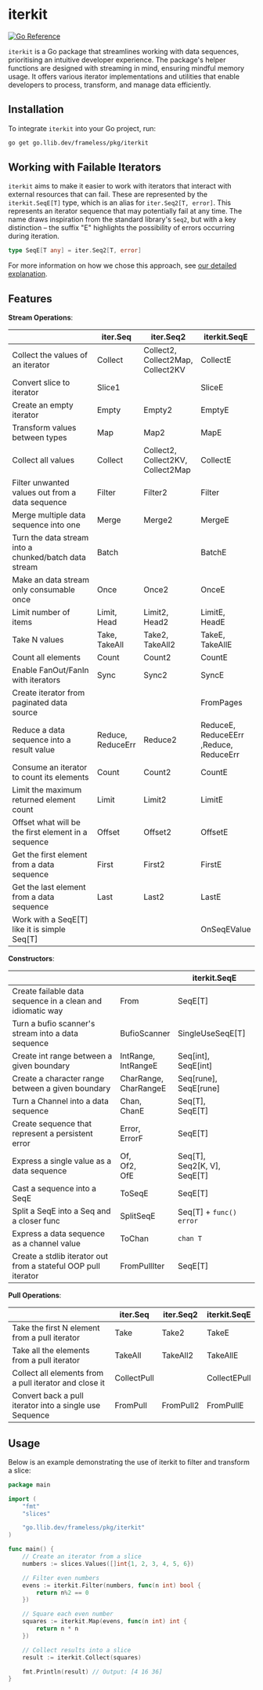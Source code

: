 # iterkit

[![Go Reference](https://pkg.go.dev/badge/go.llib.dev/frameless/pkg/iterkit.svg)](https://pkg.go.dev/go.llib.dev/frameless/pkg/iterkit)

`iterkit` is a Go package that streamlines working with data sequences, prioritising an intuitive developer experience.
The package's helper functions are designed with streaming in mind, ensuring mindful memory usage.
It offers various iterator implementations and utilities that enable developers to process, transform, and manage data efficiently.

## Installation

To integrate `iterkit` into your Go project, run:

```bash
go get go.llib.dev/frameless/pkg/iterkit
```

## Working with Failable Iterators

`iterkit` aims to make it easier to work with iterators that interact with external resources that can fail.
These are represented by the `iterkit.SeqE[T]` type, which is an alias for `iter.Seq2[T, error]`.
This represents an iterator sequence that may potentially fail at any time.
The name draws inspiration from the standard library's `Seq2`,
but with a key distinction – the suffix "E" highlights the possibility of errors occurring during iteration.

```go
type SeqE[T any] = iter.Seq2[T, error]
```

For more information on how we chose this approach, see [our detailed explanation](./ADR/error-handling.md).

## Features

**Stream Operations**:

|                                                       | iter.Seq             | iter.Seq2                               | iterkit.SeqE                                    |
| ----------------------------------------------------- | -------------------- | --------------------------------------- | ----------------------------------------------- |
| Collect the values of an iterator                     | Collect              | Collect2,<br>Collect2Map,<br>Collect2KV | CollectE                                        |
| Convert slice to iterator                             | Slice1               |                                         | SliceE                                          |
| Create an empty iterator                              | Empty                | Empty2                                  | EmptyE                                          |
| Transform values between types                        | Map                  | Map2                                    | MapE                                            |
| Collect all values                                    | Collect              | Collect2,<br>Collect2KV,<br>Collect2Map | CollectE                                        |
| Filter unwanted values out from a data sequence       | Filter               | Filter2                                 | Filter                                          |
| Merge multiple data sequence into one                 | Merge                | Merge2                                  | MergeE                                          |
| Turn the data stream into a chunked/batch data stream | Batch                |                                         | BatchE                                          |
| Make an data stream only consumable once              | Once                 | Once2                                   | OnceE                                           |
| Limit number of items                                 | Limit,<br>Head       | Limit2,<br>Head2                        | LimitE,<br>HeadE                                |
| Take N values                                         | Take,<br>TakeAll     | Take2,<br>TakeAll2                      | TakeE,<br>TakeAllE                              |
| Count all elements                                    | Count                | Count2                                  | CountE                                          |
| Enable FanOut/FanIn with iterators                    | Sync                 | Sync2                                   | SyncE                                           |
| Create iterator from paginated data source            |                      |                                         | FromPages                                       |
| Reduce a data sequence into a result value            | Reduce,<br>ReduceErr | Reduce2                                 | ReduceE,<br>ReduceEErr<br>,Reduce,<br>ReduceErr |
| Consume an iterator to count its elements             | Count                | Count2                                  | CountE                                          |
| Limit the maximum returned element count              | Limit                | Limit2                                  | LimitE                                          |
| Offset what will be the first element in a sequence   | Offset               | Offset2                                 | OffsetE                                         |
| Get the first element from a data sequence            | First                | First2                                  | FirstE                                          |
| Get the last element from a data sequence             | Last                 | Last2                                   | LastE                                           |
| Work with a SeqE[T] like it is simple Seq[T]          |                      |                                         | OnSeqEValue                                     |

**Constructors**:

|                                                                |                          | iterkit.SeqE                      |
| -------------------------------------------------------------- | ------------------------ | --------------------------------- |
| Create failable data sequence in a clean and idiomatic way     | From                     | SeqE[T]                           |
| Turn a bufio scanner's stream into a data sequence             | BufioScanner             | SingleUseSeqE[T]                  |
| Create int range between a given boundary                      | IntRange,<br>IntRangeE   | Seq[int],<br>SeqE[int]            |
| Create a character range between a given boundary              | CharRange,<br>CharRangeE | Seq[rune],<br>SeqE[rune]          |
| Turn a Channel into a data sequence                            | Chan,<br>ChanE           | Seq[T],<br>SeqE[T]                |
| Create sequence that represent a persistent error              | Error,<br>ErrorF         | SeqE[T]                           |
| Express a single value as a data sequence                      | Of,<br>Of2,<br>OfE       | Seq[T],<br>Seq2[K, V],<br>SeqE[T] |
| Cast a sequence into a SeqE                                    | ToSeqE                   | SeqE[T]                           |
| Split a SeqE into a Seq and a closer func                      | SplitSeqE                | Seq[T] + `func() error`           |
| Express a data sequence as a channel value                     | ToChan                   | `chan T`                          |
| Create a stdlib iterator out from a stateful OOP pull iterator | FromPullIter             | SeqE[T]                           |

**Pull Operations**:

|                                                         | iter.Seq    | iter.Seq2 | iterkit.SeqE |
| ------------------------------------------------------- | ----------- | --------- | ------------ |
| Take the first N element from a pull iterator           | Take        | Take2     | TakeE        |
| Take all the elements from a pull iterator              | TakeAll     | TakeAll2  | TakeAllE     |
| Collect all elements from a pull iterator and close it  | CollectPull |           | CollectEPull |
| Convert back a pull iterator into a single use Sequence | FromPull    | FromPull2 | FromPullE    |

## Usage

Below is an example demonstrating the use of iterkit to filter and transform a slice:

```go
package main

import (
	"fmt"
	"slices"

	"go.llib.dev/frameless/pkg/iterkit"
)

func main() {
	// Create an iterator from a slice
	numbers := slices.Values([]int{1, 2, 3, 4, 5, 6})

	// Filter even numbers
	evens := iterkit.Filter(numbers, func(n int) bool {
		return n%2 == 0
	})

	// Square each even number
	squares := iterkit.Map(evens, func(n int) int {
		return n * n
	})

	// Collect results into a slice
	result := iterkit.Collect(squares)

	fmt.Println(result) // Output: [4 16 36]
}
```
